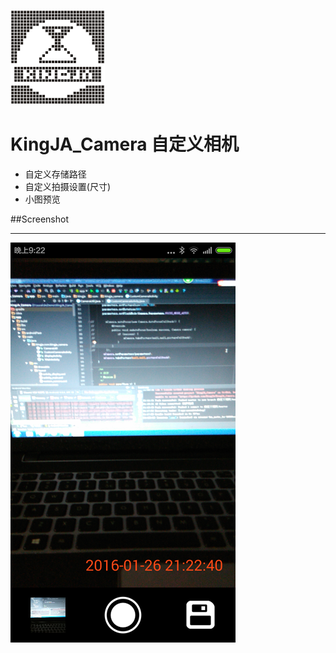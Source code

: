![image](https://github.com/KingJA/KingJA_Camera/blob/master/images/kingja150.png)
# KingJA_Camera 自定义相机
* 自定义存储路径
* 自定义拍摄设置(尺寸)
* 小图预览



##Screenshot
______
![image](https://github.com/KingJA/KingJA_Camera/blob/master/images/custom%20camera.png)
